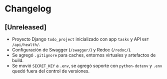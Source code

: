 # Changelog

## [Unreleased]

- Proyecto Django `todo_project` inicializado con app `tasks` y API `GET /api/health/`.
- Configuración de Swagger (`/swagger/`) y Redoc (`/redoc/`).
- Se agregó `.gitignore` para caches, entornos virtuales y artefactos de build.
- Se movió `SECRET_KEY` a `.env`, se agregó soporte con `python-dotenv` y `.env` quedó fuera del control de versiones.
